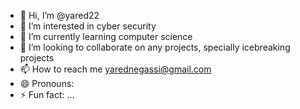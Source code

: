 - 👋 Hi, I’m @yared22
- 👀 I’m interested in cyber security
- 🌱 I’m currently learning computer science
- 💞️ I’m looking to collaborate on any projects, specially icebreaking projects
- 📫 How to reach me yarednegassi@gmail.com
- 😄 Pronouns:
- ⚡ Fun fact: ...

<!---
yared22/yared22 is a ✨ special ✨ repository because its `README.md` (this file) appears on your GitHub profile.
You can click the Preview link to take a look at your changes.
--->
